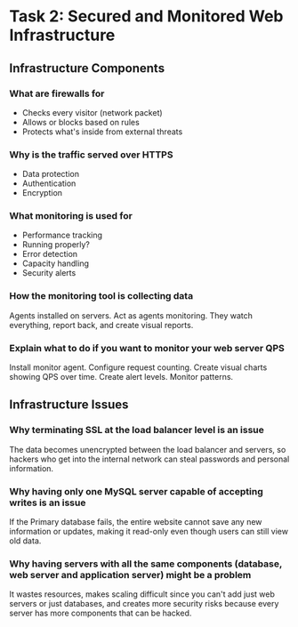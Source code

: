 # Task 2: Secured and Monitored Web Infrastructure

## Infrastructure Components

### What are firewalls for
- Checks every visitor (network packet)
- Allows or blocks based on rules
- Protects what's inside from external threats

### Why is the traffic served over HTTPS
- Data protection
- Authentication  
- Encryption

### What monitoring is used for
- Performance tracking
- Running properly?
- Error detection
- Capacity handling
- Security alerts

### How the monitoring tool is collecting data
Agents installed on servers. Act as agents monitoring. They watch everything, report back, and create visual reports.

### Explain what to do if you want to monitor your web server QPS
Install monitor agent. Configure request counting. Create visual charts showing QPS over time. Create alert levels. Monitor patterns.

## Infrastructure Issues

### Why terminating SSL at the load balancer level is an issue
The data becomes unencrypted between the load balancer and servers, so hackers who get into the internal network can steal passwords and personal information.

### Why having only one MySQL server capable of accepting writes is an issue
If the Primary database fails, the entire website cannot save any new information or updates, making it read-only even though users can still view old data.

### Why having servers with all the same components (database, web server and application server) might be a problem
It wastes resources, makes scaling difficult since you can't add just web servers or just databases, and creates more security risks because every server has more components that can be hacked.